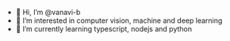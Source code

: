 - 👋 Hi, I’m @vanavi-b
- 👀 I’m interested in computer vision, machine and deep learning
- 🌱 I’m currently learning typescript, nodejs and python
